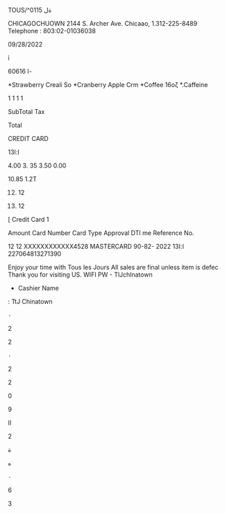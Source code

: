 TOUS/^0115
ةل

CHICAGOCHUOWN
2144  S.  Archer  Ave.  Chicaao,
1.312-225-8489
Telephone  :
803:02-01036038

09/28/2022

ỉ

60616 ا-

*Strawberry  Creali  So
*Cranberry  Apple  Crm
*Coffee  16οζ
*.Caffeine

1
1
1
1

SubTotal
Tax

Total

CREDIT  CARD

 1ا:ا3

4.00
3.  35
3.50
0.00

10.85
1.2Τ

12. 12

12. 12

[  Credit  Card  1

Amount
Card  Number
Card  Type
Approval  DTI me
Reference  No.

12 12
ΧΧΧΧΧΧΧΧΧΧΧΧ4528
MASTERCARD
90-82-
2022
 1ا:ا3
227064813271390

Enjoy  your  time  with  Tous  les  Jours
All  sales  are  final  unless  item  is  defec
Thank  you  for  visiting  US.
WIFI  PW  -  TlJchlnatown
*  Cashier  Name

:  TtJ  Chinatown

٠

2

2

٠

 2

 2

 0

 9

II

 2

 ة

ه

٠

6

3

